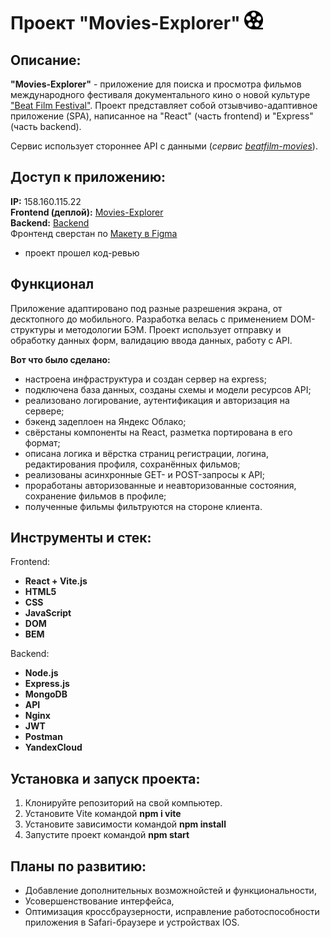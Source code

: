 # Проект "Movies-Explorer" <img src="src/images/film.png" width="30px" height="30px" alt="Книги"/> 

## Описание:

__"Movies-Explorer"__ - приложение для поиска и просмотра фильмов международного фестиваля документального кино о новой культуре ["Beat Film Festival"](https://beatfilmfestival.ru/). Проект представляет собой отзывчиво-адаптивное приложение (SPA), написанное на "React" (часть frontend) и "Express" (часть backend).  

Сервис использует стороннее API с данными (*сервис [beatfilm-movies](https://api.nomoreparties.co/beatfilm-movies)*).  

## Доступ к приложению:
__IP:__  158.160.115.22  
__Frontend (деплой):__  [Movies-Explorer](https://zarmovies.nomoredomainsrocks.ru)  
__Backend:__ [Backend](https://github.com/EvgenyZaryanov/movies-explorer-api)  
Фронтенд сверстан по [Макету в Figma](https://www.figma.com/file/muHBdaOkBPY9EilVzglJ5G/%D0%94%D0%B8%D0%BF%D0%BB%D0%BE%D0%BC%D0%BD%D1%8B%D0%B9-%D0%BF%D1%80%D0%BE%D0%B5%D0%BA%D1%82-(Copy)?type=design&node-id=1-7266&mode=dev)  
* проект прошел код-ревью

## Функционал
Приложение адаптировано под разные разрешения экрана, от десктопного до мобильного.
Разработка велась с применением DOM-структуры и методологии БЭМ. Проект использует отправку и обработку данных форм, валидацию ввода данных, работу с API.

__Вот что было сделано:__
- настроена инфраструктура и создан сервер на express;
- подключена база данных, созданы схемы и модели ресурсов API;
- реализовано логирование, аутентификация и авторизация на сервере;
- бэкенд задеплоен на Яндекс Облако;
- свёрстаны компоненты на React, разметка портирована в его формат;
- описана логика и вёрстка страниц регистрации, логина, редактирования профиля, сохранённых фильмов;
- реализованы асинхронные GET- и POST-запросы к API;
- проработаны авторизованные и неавторизованные состояния, сохранение фильмов в профиле;
- полученные фильмы фильтруются на стороне клиента.

## Инструменты и стек:

Frontend:
* __React + Vite.js__ 
* __HTML5__ 
* __CSS__
* __JavaScript__ 
* __DOM__
* __BEM__

Backend:
* __Node.js__ 
* __Express.js__ 
* __MongoDB__ 
* __API__  
* __Nginx__ 
* __JWT__ 
* __Postman__
* __YandexCloud__

## Установка и запуск проекта:

1. Клонируйте репозиторий на свой компьютер.
2. Установите Vite командой __npm i vite__
3. Установите зависимости командой __npm install__
4. Запустите проект командой __npm start__

## Планы по развитию:

- Добавление дополнительных возможнойстей и функциональности,
- Усовершенствование интерфейса,
- Оптимизация кроссбраузерности, исправление работоспособности приложения в Safari-браузере и устройствах IOS. 
